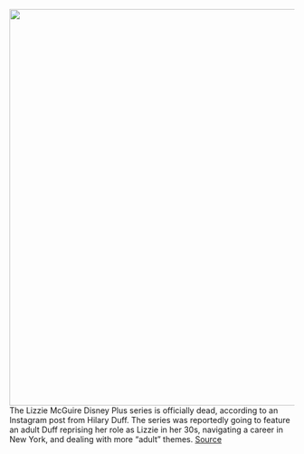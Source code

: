 <img src='https://cdn.vox-cdn.com/thumbor/kxJFCXJKyoyS8FyqnZv2wCOlgjg=/0x0:681x383/1200x800/filters:focal(307x92:415x200)/cdn.vox-cdn.com/uploads/chorus_image/image/68526671/lizzie_mcguire_lizzie_and_gordo_photo_e1574211145930.0.jpg' width='700px' /><br/>
The Lizzie McGuire Disney Plus series is officially dead, according to an Instagram post from Hilary Duff. The series was reportedly going to feature an adult Duff reprising her role as Lizzie in her 30s, navigating a career in New York, and dealing with more “adult” themes.
<a href='https://www.theverge.com/2020/12/16/22179576/disney-plus-lizzie-mcguire-not-picked-up-hulu-hilary-duff'> Source <a/>